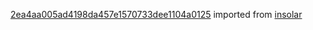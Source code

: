 [2ea4aa005ad4198da457e1570733dee1104a0125](https://github.com/insolar/insolar/commit/2ea4aa005ad4198da457e1570733dee1104a0125) imported from [insolar](https://github.com/insolar/insolar)
